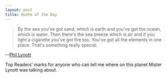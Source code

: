 ```yaml
---
layout: post
title: Quote of the Day
---
```


>By the sea you've got sand, which is earth and you've got the ocean, which is
water. Then there's the sea breeze which is air and if you light a cigarette
you've got fire too. You've got all the elements in one place. That's something
really special.

--<a href="http://www.roisindubh.com/">Phil Lynott</a>

Top Readers' marks for anyone who can tell me where on this planet Mister Lynott was talking about.

